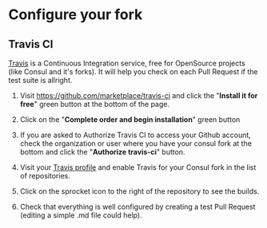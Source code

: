 # Configure your fork

## Travis CI

[Travis](https://travis-ci.org/) is a Continuous Integration service, free for OpenSource projects (like Consul and it's forks). It will help you check on each Pull Request if the test suite is allright.

1. Visit https://github.com/marketplace/travis-ci and click the "**Install it for free**" green button at the bottom of the page.

2. Click on the "**Complete order and begin installation**" green button

3. If you are asked to Authorize Travis CI to access your Github account, check the organization or user where you have your consul fork at the bottom and click the "**Authorize travis-ci**" button.

4. Visit your [Travis profile](https://travis-ci.org/profile/) and enable Travis for your Consul fork in the list of repositories.

5. Click on the sprocket icon to the right of the repository to see the builds.

6. Check that everything is well configured by creating a test Pull Request (editing a simple .md file could help).
